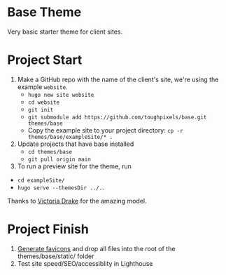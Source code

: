 # Base Theme

Very basic starter theme for client sites.

# Project Start

1. Make a GitHub repo with the name of the client's site, we're using the example `website`.
    * `hugo new site website`  
    * `cd website`
    * `git init`  
    * `git submodule add https://github.com/toughpixels/base.git themes/base`
    * Copy the example site to your project directory: `cp -r themes/base/exampleSite/* .`
1. Update projects that have base installed
   * `cd themes/base` 
   * `git pull origin main`
1. To run a preview site for the theme, run
* `cd exampleSite/`
* `hugo serve --themesDir ../..`


Thanks to [Victoria Drake](https://github.com/victoriadrake/hugo-theme-introduction) for the amazing model.

# Project Finish

1. [Generate favicons](https://favicon.io/favicon-generator/) and drop all files into the root of the themes/base/static/ folder
2. Test site speed/SEO/accessiblity in Lighthouse

